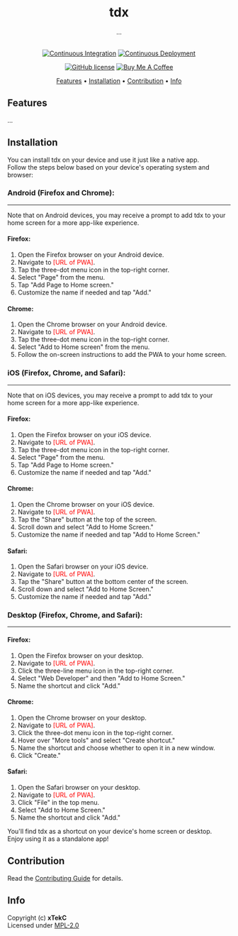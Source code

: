 <div align="center">

# tdx
...

<br>
<a href="https://github.com/xTekC/tdx/actions?query=workflow%3A%22Continuous+Integration%22"><img src="https://img.shields.io/github/actions/workflow/status/xTekC/tdx/ci.yml?branch=main&amp;style=flat&amp;labelColor=032a1a&amp;color=065535&amp;logo=GitHub%20Actions&amp;logoColor=white&amp;label=Build" alt="Continuous Integration"></a>
<a href="https://github.com/xTekC/tdx/actions?query=workflow%3A%22Continuous+Deployment%22"><img src="https://img.shields.io/github/actions/workflow/status/xTekC/tdx/cd.yml?style=flat&amp;labelColor=032a1a&amp;color=065535&amp;logo=GitHub%20Actions&amp;logoColor=white&amp;label=Release" alt="Continuous Deployment"></a>
<!-- <a href="https://docs.rs/tdx/"><img src="https://img.shields.io/docsrs/tdx?style=flat&amp;labelColor=032a1a&amp;color=065535&amp;logo=Rust&amp;logoColor=white" alt="Documentation"></a> -->

[![GitHub license](https://img.shields.io/github/license/xTekC/tdx.svg?style=flat&labelColor=032a1a&color=065535&logo=GitHub&logoColor=black&label=License)](https://github.com/xTekC/tdx/blob/main/LICENSE)
[![Buy Me A Coffee](https://img.shields.io/badge/Buy%20Me%20A-Coffee-orange?style=flat&labelColor=FFFFFF&color=000000&logo=buy-me-a-coffee&logoColor=black)](https://www.buymeacoffee.com/xTekC)

<a href="#features">Features</a> •
<a href="#installation">Installation</a> •
<a href="#contribution">Contribution</a> •
<a href="#info">Info</a>

</div>

## Features
...

## Installation

You can install tdx on your device and use it just like a native app. <br>
Follow the steps below based on your device's operating system and browser:

### __Android__ (Firefox and Chrome): <br>
---
Note that on Android devices, you may receive a prompt to add tdx to your home screen for a more app-like experience.

#### Firefox:
1. Open the Firefox browser on your Android device.
2. Navigate to <span style="color: red;">[URL of PWA]</span>.
3. Tap the three-dot menu icon in the top-right corner.
4. Select "Page" from the menu.
5. Tap "Add Page to Home screen."
6. Customize the name if needed and tap "Add."

#### Chrome:
1. Open the Chrome browser on your Android device.
2. Navigate to <span style="color: red;">[URL of PWA]</span>.
3. Tap the three-dot menu icon in the top-right corner.
4. Select "Add to Home screen" from the menu.
5. Follow the on-screen instructions to add the PWA to your home screen.

### __iOS__ (Firefox, Chrome, and Safari): <br>
---
Note that on iOS devices, you may receive a prompt to add tdx to your home screen for a more app-like experience.

#### Firefox:
1. Open the Firefox browser on your iOS device.
2. Navigate to <span style="color: red;">[URL of PWA]</span>.
3. Tap the three-dot menu icon in the top-right corner.
4. Select "Page" from the menu.
5. Tap "Add Page to Home screen."
6. Customize the name if needed and tap "Add."

#### Chrome:
1. Open the Chrome browser on your iOS device.
2. Navigate to <span style="color: red;">[URL of PWA]</span>.
3. Tap the "Share" button at the top of the screen.
4. Scroll down and select "Add to Home Screen."
5. Customize the name if needed and tap "Add to Home Screen."

#### Safari:
1. Open the Safari browser on your iOS device.
2. Navigate to <span style="color: red;">[URL of PWA]</span>.
3. Tap the "Share" button at the bottom center of the screen.
4. Scroll down and select "Add to Home Screen."
5. Customize the name if needed and tap "Add."

### __Desktop__ (Firefox, Chrome, and Safari):
---
#### Firefox:
1. Open the Firefox browser on your desktop.
2. Navigate to <span style="color: red;">[URL of PWA]</span>.
3. Click the three-line menu icon in the top-right corner.
4. Select "Web Developer" and then "Add to Home Screen."
5. Name the shortcut and click "Add."

#### Chrome:
1. Open the Chrome browser on your desktop.
2. Navigate to <span style="color: red;">[URL of PWA]</span>.
3. Click the three-dot menu icon in the top-right corner.
4. Hover over "More tools" and select "Create shortcut."
5. Name the shortcut and choose whether to open it in a new window.
6. Click "Create."

#### Safari:
1. Open the Safari browser on your desktop.
2. Navigate to <span style="color: red;">[URL of PWA]</span>.
3. Click "File" in the top menu.
4. Select "Add to Home Screen."
5. Name the shortcut and click "Add."

You'll find tdx as a shortcut on your device's home screen or desktop. <br>
Enjoy using it as a standalone app!

## Contribution

Read the [Contributing Guide](CONTRIBUTING.md) for details.

## Info

Copyright (c) **xTekC** <br>
Licensed under [MPL-2.0](LICENSE)
